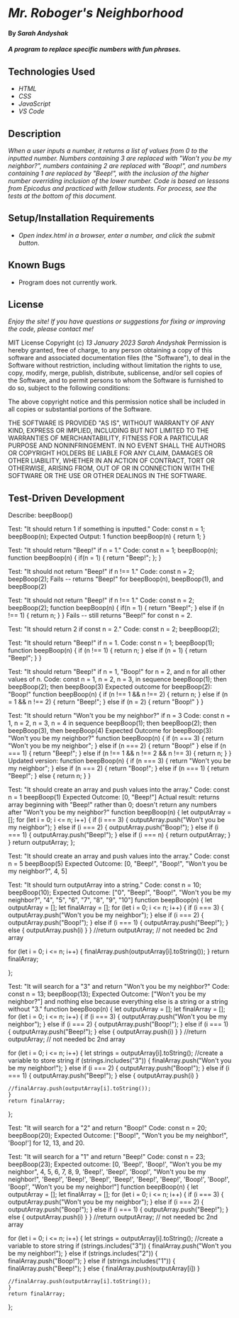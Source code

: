 # _Mr. Roboger's Neighborhood_

#### By _**Sarah Andyshak**_

#### _A program to replace specific numbers with fun phrases._

## Technologies Used

* _HTML_
* _CSS_
* _JavaScript_
* _VS Code_

## Description

_When a user inputs a number, it returns a list of values from 0 to the inputted number. Numbers containing 3 are replaced with "Won't you be my neighbor?", numbers containing 2 are replaced with  "Boop!", and numbers containing 1 are replaced by "Beep!", with the inclusion of the higher number overriding inclusion of the lower number. Code is based on lessons from Epicodus and practiced with fellow students. For process, see the tests at the bottom of this document._

## Setup/Installation Requirements

* _Open index.html in a browser, enter a number, and click the submit button._

## Known Bugs

* Program does not currently work.

## License

_Enjoy the site! If you have questions or suggestions for fixing or improving the code, please contact me!_

MIT License
Copyright (c) _13 January 2023_ _Sarah Andyshak_
Permission is hereby granted, free of charge, to any person obtaining a copy
of this software and associated documentation files (the "Software"), to deal
in the Software without restriction, including without limitation the rights
to use, copy, modify, merge, publish, distribute, sublicense, and/or sell
copies of the Software, and to permit persons to whom the Software is
furnished to do so, subject to the following conditions:

The above copyright notice and this permission notice shall be included in all
copies or substantial portions of the Software.

THE SOFTWARE IS PROVIDED "AS IS", WITHOUT WARRANTY OF ANY KIND, EXPRESS OR
IMPLIED, INCLUDING BUT NOT LIMITED TO THE WARRANTIES OF MERCHANTABILITY,
FITNESS FOR A PARTICULAR PURPOSE AND NONINFRINGEMENT. IN NO EVENT SHALL THE
AUTHORS OR COPYRIGHT HOLDERS BE LIABLE FOR ANY CLAIM, DAMAGES OR OTHER
LIABILITY, WHETHER IN AN ACTION OF CONTRACT, TORT OR OTHERWISE, ARISING FROM,
OUT OF OR IN CONNECTION WITH THE SOFTWARE OR THE USE OR OTHER DEALINGS IN THE
SOFTWARE.

## Test-Driven Development
Describe: beepBoop()

Test: "It should return 1 if something is inputted."
Code: 
const n = 1;
beepBoop(n);
Expected Output: 1
function beepBoop(n) {
  return 1;
}

Test: "It should return "Beep!" if n = 1."
Code:
const n = 1;
beepBoop(n);
function beepBoop(n) {
  if(n = 1) {
    return "Beep!";
  };
}

Test: "It should not return "Beep!" if n !== 1."
Code:
const n = 2;
beepBoop(2);
Fails -- returns "Beep!" for beepBoop(n), beepBoop(1), and beepBoop(2)

Test: "It should not return "Beep!" if n !== 1."
Code: 
const n = 2;
beepBoop(2);
function beepBoop(n) {
  if(n = 1) {
    return "Beep!";
  } else if (n !== 1) {
    return n;
  }
}
Fails -- still returns "Beep!" for const n = 2.

Test: "It should return 2 if const n = 2."
Code: 
const n = 2;
beepBoop(2);

Test: "It should return "Beep!" if n = 1.
Code: 
const n = 1; 
beepBoop(1);
function beepBoop(n) {
  if (n !== 1) {
    return n;
  } else if (n = 1) {
    return "Beep!";
  }
}

Test: "It should return "Beep!" if n = 1, "Boop!" for n = 2, and n for all other values of n.
Code:
const n = 1, n = 2, n = 3, in sequence
beepBoop(1); then beepBoop(2); then beepBoop(3)
Expected outcome for beepBoop(2): "Boop!"
function beepBoop(n) {
  if (n !== 1 && n !== 2) {
    return n;
  } else if (n = 1 && n !== 2) {
    return "Beep!";
  } else if (n = 2) {
    return "Boop!"
  }
}

Test: "It should return "Won't you be my neighbor?" if n = 3
Code:
const n = 1, n = 2, n = 3, n = 4 in sequence
beepBoop(1); then beepBoop(2); then beepBoop(3), then beepBoop(4)
Expected Outcome for beepBoop(3): "Won't you be my neighbor?"
function beepBoop(n) {
  if (n === 3) {
    return "Won't you be my neighbor";
  } else if (n === 2) {
    return "Boop!"
  } else if (n === 1) {
    return "Beep!";
  } else if (n !== 1 && n !== 2 && n !== 3) {
    return n;
  }
}
Updated version:
function beepBoop(n) {
  if (n === 3) {
    return "Won't you be my neighbor";
  } else if (n === 2) {
    return "Boop!";
  } else if (n === 1) {
    return "Beep!";
  } else {
    return n;
  }
}

Test: "It should create an array and push values into the array."
Code:
const n = 1
beepBoop(1)
Expected Outcome: [0, "Beep!"] 
Actual result: returns array beginning with "Beep!" rather than 0; doesn't return any numbers after "Won't you be my neighbor?"
function beepBoop(n) {
  let outputArray = [];
  for (let i = 0; i <= n; i++) {
    if (i === 3) {
      outputArray.push("Won't you be my neighbor");
    } else if (i === 2) {
      outputArray.push("Boop!");
    } else if (i === 1) {
      outputArray.push("Beep!");
    } else if (i === n) {
      return outputArray;
    }
  }
  return outputArray;
};

Test: "It should create an array and push values into the array."
Code:
const n = 5
beepBoop(5)
Expected Outcome: [0, "Beep!", "Boop!", "Won't you be my neighbor?", 4, 5]

Test: "It should turn outputArray into a string."
Code: 
const n = 10;
beepBoop(10);
Expected Outcome: ["0", "Beep!", "Boop!", "Won't you be my neighbor?", "4", "5", "6", "7", "8", "9", "10"]
function beepBoop(n) {
  let outputArray = [];
  let finalArray = [];
  for (let i = 0; i <= n; i++) {
    if (i === 3) {
      outputArray.push("Won't you be my neighbor");
    } else if (i === 2) {
      outputArray.push("Boop!");
    } else if (i === 1) {
      outputArray.push("Beep!");
    } else { 
      outputArray.push(i)
    }
  }
  //return outputArray; // not needed bc 2nd array

  for (let i = 0; i <= n; i++) {
    finalArray.push(outputArray[i].toString());
    }
    return finalArray;

  };

Test: "It will search for a "3" and return "Won't you be my neighbor?"
Code:
const n = 13;
beepBoop(13);
Expected Outcome: ["Won't you be my neighbor?"] and nothing else because everything else is a string or a string without "3."
function beepBoop(n) {
  let outputArray = [];
  let finalArray = [];
  for (let i = 0; i <= n; i++) {
    if (i === 3) {
      outputArray.push("Won't you be my neighbor");
    } else if (i === 2) {
      outputArray.push("Boop!");
    } else if (i === 1) {
      outputArray.push("Beep!");
    } else { 
      outputArray.push(i)
    }
  }
  //return outputArray; // not needed bc 2nd array

  for (let i = 0; i <= n; i++) {
    let strings = outputArray[i].toString(); //create a variable to store string
    if (strings.includes("3")) {
      finalArray.push("Won't you be my neighbor!");
    } else if (i === 2) {
      outputArray.push("Boop!");
    } else if (i === 1) {
      outputArray.push("Beep!");
    } else { 
      outputArray.push(i)
    }

    //finalArray.push(outputArray[i].toString());
    }
    return finalArray;

  };

  Test: "It will search for a "2" and return "Boop!"
  Code:
  const n = 20;
  beepBoop(20);
  Expected Outcome: ["Boop!", "Won't you be my neighbor!", 'Boop!'] for 12, 13, and 20.

  Test: "It will search for a "1" and return "Beep!"
  Code:
  const n = 23;
  beepBoop(23);
  Expected outcome: [0, 'Beep!', 'Boop!', "Won't you be my neighbor", 4, 5, 6, 7, 8, 9, 'Beep!', 'Beep!', 'Boop!', "Won't you be my neighbor!", 'Beep!', 'Beep!', 'Beep!', 'Beep!', 'Beep!', 'Beep!', 'Boop!', 'Boop!', 'Boop!', "Won't you be my neighbor!"]
  function beepBoop(n) {
  let outputArray = [];
  let finalArray = [];
  for (let i = 0; i <= n; i++) {
    if (i === 3) {
      outputArray.push("Won't you be my neighbor");
    } else if (i === 2) {
      outputArray.push("Boop!");
    } else if (i === 1) {
      outputArray.push("Beep!");
    } else { 
      outputArray.push(i)
    }
  }
  //return outputArray; // not needed bc 2nd array

  for (let i = 0; i <= n; i++) {
    let strings = outputArray[i].toString(); //create a variable to store string
    if (strings.includes("3")) {
      finalArray.push("Won't you be my neighbor!");
    } else if (strings.includes("2")) {
      finalArray.push("Boop!");
    } else if (strings.includes("1")) {
      finalArray.push("Beep!");
    } else { 
      finalArray.push(outputArray[i])
    }

    //finalArray.push(outputArray[i].toString());
    }
    return finalArray;

  };